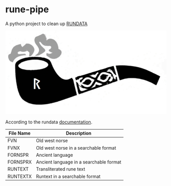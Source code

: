 # rune-pipe
A python project to clean up [RUNDATA](https://www.nordiska.uu.se/forskn/samnord.htm)

![rune-pipe logo](docs/images/logo.png)



According to the rundata [documentation](http://www.rattsatt.com/rundata/mac/bskr_rdm.pdf).


|File Name|Description                            |
|---------|---------------------------------------|
|FVN      |Old west norse                         |
|FVNX     |Old west norse in a searchable format  |
|FORNSPR  |Ancient language                       |
|FORNSPRX |Ancient language in a searchable format|
|RUNTEXT  |Transliterated rune text               |
|RUNTEXTX |Runtext in a searchable format         |